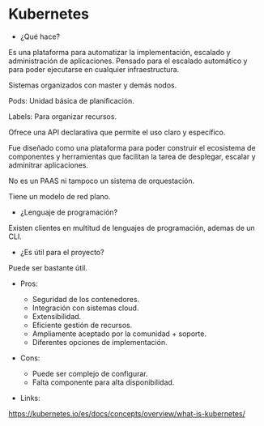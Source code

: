 # Kubernetes

- ¿Qué hace?

Es una plataforma para automatizar la implementación, escalado y administración de aplicaciones. Pensado para el escalado automático y para poder ejecutarse en cualquier infraestructura.

Sistemas organizados con master y demás nodos.

Pods: Unidad básica de planificación.

Labels: Para organizar recursos.

Ofrece una API declarativa que permite el uso claro y específico.

Fue diseñado como una plataforma para poder construir el ecosistema de componentes y herramientas que facilitan la tarea de desplegar, escalar y adminitrar aplicaciones.

No es un PAAS ni tampoco un sistema de orquestación.

Tiene un modelo de red plano.



- ¿Lenguaje de programación?

Existen clientes en multitud de lenguajes de programación, ademas de un CLI.

- ¿Es útil para el proyecto?

Puede ser bastante útil.

- Pros:
  - Seguridad de los contenedores.
  - Integración con sistemas cloud.
  - Extensibilidad.
  - Eficiente gestión de recursos.
  - Ampliamente aceptado por la comunidad + soporte.
  - Diferentes opciones de implementación.

- Cons:
  - Puede ser complejo de configurar.
  - Falta componente para alta disponibilidad.

- Links:

https://kubernetes.io/es/docs/concepts/overview/what-is-kubernetes/